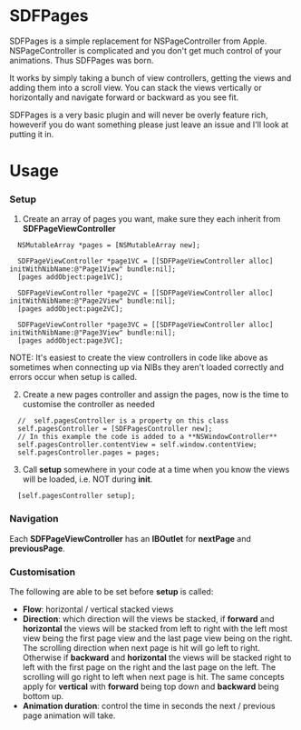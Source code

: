 SDFPages
========

SDFPages is a simple replacement for NSPageController from Apple. NSPageController is complicated and you don't get much control of your animations. Thus SDFPages was born.

It works by simply taking a bunch of view controllers, getting the views and adding them into a scroll view. You can stack the views vertically or horizontally and navigate forward or backward as you see fit.

SDFPages is a very basic plugin and will never be overly feature rich, howeverif you do want something please just leave an issue and I'll look at putting it in.

# Usage

### Setup

1. Create an array of pages you want, make sure they each inherit from **SDFPageViewController**

```
  NSMutableArray *pages = [NSMutableArray new];
  
  SDFPageViewController *page1VC = [[SDFPageViewController alloc] initWithNibName:@"Page1View" bundle:nil];
  [pages addObject:page1VC];
  
  SDFPageViewController *page2VC = [[SDFPageViewController alloc] initWithNibName:@"Page2View" bundle:nil];
  [pages addObject:page2VC];
  
  SDFPageViewController *page3VC = [[SDFPageViewController alloc] initWithNibName:@"Page3View" bundle:nil];
  [pages addObject:page3VC];
``` 

NOTE: It's easiest to create the view controllers in code like above as sometimes when connecting up via NIBs they aren't loaded correctly and errors occur when setup is called.
  
2. Create a new pages controller and assign the pages, now is the time to customise the controller as needed

```
  //  self.pagesController is a property on this class
  self.pagesController = [SDFPagesController new];
  // In this example the code is added to a **NSWindowController**
  self.pagesController.contentView = self.window.contentView;
  self.pagesController.pages = pages;
```

3. Call **setup** somewhere in your code at a time when you know the views will be loaded, i.e. NOT during **init**.

```
  [self.pagesController setup];
```

### Navigation

Each **SDFPageViewController** has an **IBOutlet** for **nextPage** and **previousPage**.

### Customisation

The following are able to be set before **setup** is called:

- **Flow**: horizontal / vertical stacked views
- **Direction**: which direction will the views be stacked, if **forward** and **horizontal** the views will be stacked from left to right with the left most view being the first page view and the last page view being on the right. The scrolling direction when next page is hit will go left to right. Otherwise if **backward** and **horizontal** the views will be stacked right to left with the first page on the right and the last page on the left. The scrolling will go right to left when next page is hit. The same concepts apply for **vertical** with **forward** being top down and **backward** being bottom up.
- **Animation duration**: control the time in seconds the next / previous page animation will take.



